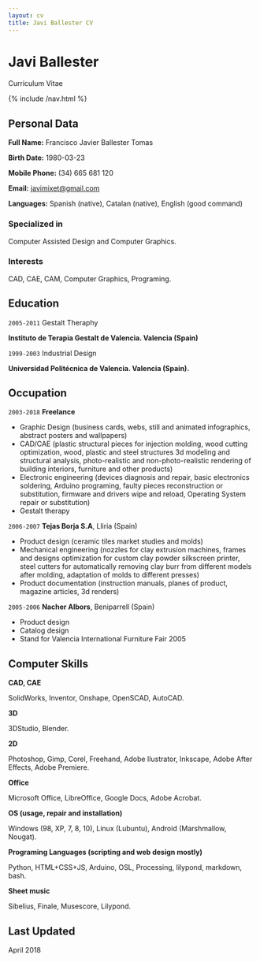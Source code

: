 ```yaml
---
layout: cv
title: Javi Ballester CV
---
```


Javi Ballester
==============

Curriculum Vitae

{% include /nav.html %}

## Personal Data

**Full Name:** Francisco Javier Ballester Tomas

**Birth Date:** 1980-03-23

**Mobile Phone:** (34) 665 681 120

**Email:** javimixet@gmail.com

**Languages:** Spanish (native), Catalan (native), English (good command)
 

### Specialized in

Computer Assisted Design and Computer Graphics.


### Interests

CAD, CAE, CAM, Computer Graphics, Programing.


## Education

`2005-2011`
Gestalt Theraphy

**Instituto de Terapia Gestalt de Valencia. Valencia (Spain)**

`1999-2003`
Industrial Design

**Universidad Politécnica de Valencia. Valencia (Spain).**

<!-- `1991-2004`
Trumpet Player
**Pivate lessons with trumpet players Rafael Carreño, Salvador Verdú and David Pastor** -->

## Occupation

`2003-2018`
**Freelance**

- Graphic Design (business cards, webs, still and animated infographics, abstract posters and wallpapers)
- CAD/CAE (plastic structural pieces for injection molding, wood cutting optimization, wood, plastic and steel structures 3d modeling and structural analysis, photo-realistic and non-photo-realistic rendering of building interiors, furniture and other products)
- Electronic engineering (devices diagnosis and repair, basic electronics soldering, Arduino programing, faulty pieces reconstruction or substitution, firmware and drivers wipe and reload, Operating System repair or substitution)
- Gestalt therapy
<!-- - Street bands and amateur funk-jazz bands trumpet player -->

`2006-2007`
**Tejas Borja S.A**, Lliria (Spain)

- Product design (ceramic tiles market studies and molds)
- Mechanical engineering (nozzles for clay extrusion machines, frames and designs optimization for custom clay powder silkscreen printer, steel cutters for automatically removing clay burr from different models after molding, adaptation of molds to different presses)
- Product documentation (instruction manuals, planes of product, magazine articles, 3d renders)

`2005-2006`
**Nacher Albors**, Beniparrell (Spain)

- Product design <!-- () -->
- Catalog design 
- Stand for Valencia International Furniture Fair 2005 <!-- (diseño, calculos y planimetria para decorado de conglomerado y estructura de tubo de aluminio) -->

<!-- `1999-2004`
**Different Companies**, Pedreguer, Calpe, Ondara, Denia (Spain)

- Summer months mason's peon and farm worker

`1998-1999`
**Vall de Laguar town hall**, Vall de Laguar (Spain)

- Waiter and manager of small swimming pool bar in summer months  -->


## Computer Skills

**CAD, CAE**

SolidWorks, Inventor, Onshape, OpenSCAD, AutoCAD.

**3D**

3DStudio, Blender.

**2D**
 
Photoshop, Gimp, Corel, Freehand, Adobe Ilustrator, Inkscape, Adobe After Effects, Adobe Premiere.

**Office**
 
Microsoft Office, LibreOffice, Google Docs, Adobe Acrobat.

**OS (usage, repair and installation)**
 
Windows (98, XP, 7, 8, 10), Linux (Lubuntu), Android (Marshmallow, Nougat).

**Programing Languages (scripting and web design mostly)**
 
Python, HTML+CSS+JS, Arduino, OSL, Processing, lilypond, markdown, bash.

**Sheet music**

Sibelius, Finale, Musescore, Lilypond.

## Last Updated

April 2018